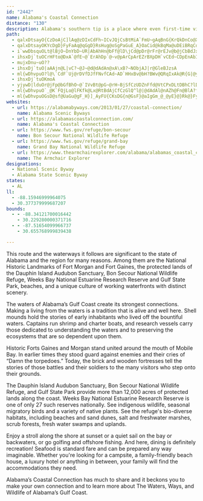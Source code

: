 ```yaml
---
id: "2442"
name: Alabama's Coastal Connection
distance: "130"
description: Alabama's southern tip is a place where even first-time visitors find a connection. Here, you can experience the links between the traditions of the Deep South and a more laid-back island lifestyle, between the wildlife of thousands of acres of preserved lands and a beachfront vacation, and between the gunships of past naval battles and the countless recreational opportunities of the present. Make your own connection from the moment you take in one of the area's exceptional sights. As you journey on the route, see the sun sinking into the warm Gulf of Mexico, the weathered halls of a 150-year-old brick fort, the flutter of a colorful neo-tropical migrant bird, or a fishing boat easing from the dock at sunrise.
path:
  - qalxDtsayO{CzDoAjC]lAq@zDIxCdFh~ICvJQjCsBtMiA`FmU~gAqBnG{KrQkDnCo@X}^fLuNtFaTdEgc@bKm@Ag@M}C_C_A_@kA@kI|@cBFqDYwBm@mOqFeMiDeTmFkEm@}EImHNcL`@cG`@m[|EJfCK`BYlAqAxC{[`i@kuAf_CwcBjfCoG`Kyh@nv@aBlCi@fAg@jBK`CBr~@M|m@Hrs@}]Io@DgF`BfArE`B|IgL\wGzBgL|CqOh@eEAqAQkC_Aeb@kYuDgB}F_B
  - qalxDtsayOKYcDgD}FyFaAq@qGgD}RsHug@oSgPaGuE_A}OaCid@kBqMa@uDEiBRqCdAoa@|UkFxBka@|Leu@`V_g@nO
  - i`wwDbsquOLt@lBjO~DnYbD~UR|AbAhHn@bFf@lD\jCd@pDr@rFr@rEJv@b@jCbBdJxJ`b@pAzHhTf{AtA`H|F|U`AlEp@rEh@zEzExi@hApItF|[vHv]lBbLxArM`@rLCtAW~BwBfH_@lBQ|BuACu@XuClFeCrBUp@MrBSrAcE`M_@hCi@xN?x@f@fEIrFBzDY`BY^aC|AiA`AsDfHiBrBwAlAqBrAaA^m@Di@McAw@kAsAuBcD}@sByBwHy@aBw@aAsBsAmBe@oCI}@PuBpA}@rAm@jBGfCJbCd@jCvCbJDLDNJ`@Hd@Ff@DN@NBVD`IzArORp^J|BX~BfA|E`AtCtB~ClFtF`F`GlAvB~AnEZvAh@bErCb^`CfNfFjVj@lDdAtLx@lQf@zG\rCvArFdAvFn@pGzC~hAPtLf@lJ|@nFzBnIRlANxBBpCiA|SD`Ff@nHdBrP~EbX^lCXzC~@rN^bDr@pDfE`MbAfEx@lGpBdS|CnQ^xDpBbe@`D~PNlEGvAm@fD}@dCaCjDmAvAmDxFaWdlAiAhHQtDB|EvBnn@GrDSfFCzCNpCv@`Ep@fBzEtJtAxD`E`QhAtG`@~GFnF^vDxMth@b@jBf@rBPz@~AxGd@xBrFzVX`Ar@fBfA~AdB~AjFnDdBvBt@xA^lAZ`BTpB?xEQnPOj]R|FhA`NlAhMl@fKFbCBrQNjE`AnNXrKJne@b@jGJnCOjD_EbUMxBW`Q\rXM`OTlF~^rmFl@v]OlGaAtQ?tBJhDx@nKNnGC~Bw@nRHhK`@lIxDx_@^lIZtOBfJ\pTtEl|CNnC^~B`@lArDjHf@xBT`CBbQeAb\s@rDyDtK_@xB]`FcIVcBNa@D_Cn@iFrB_@RMHYLMJcFzD{HbGiGzGaErFkDfKmEtMcEbWmEvWyEdYgCtOuBrVyCt]kCh[{Cj^{Cd^aBlRM~AgAtPaAbOa@bLQzGWxGOjEEnAiAlN@p@HVPFX?Z?H?Z?NyBt@iBRR_@l@UfABb@Cp@@jA?xA?~C?pJArR@nH@bJCpS?lJE`HAzC@~@C`AErAKt@OPwBhIWf@g@ZmAnAg@z@qAlCaA|Cg@vBUhBGtAAnEA`G?bF?fN?`@W?sE?qE?sE@wDBKAuCZmBd@aEvA{\|NglBjy@gh@`Vsa@vPe[~M_HbDoHjCyInCuN~C_OpB_QrAiEEad@kEyJoA{GmAgSqEo`@iLkJeDoDaBeEaCuUePmFiDwGsDiiBoy@oNaGmLqFSHGJOZ?|@Obr@WdEa@vCiy@r}CmJl]eB|DqNbQ
  - ihsxDj`tuOCrHFto@DxA`@fE~@`ErAhDp`@~v@pArCpArEZrBXpDH`vCEd~CDpEnAbIHdBOrpAWpO?`w@QdbALlbCE|fBNtuAEjgAPxdC\bfBOvE]jCu@pCgBlDeGnG{OhOuMhPkb@fk@qAvBkAlCiAhFWlCKnC?fATtEfK|}@VrE?lCMrEk@xF_Lvo@m@dGc@`IGzETn}CX|{BOvBa@lBeA`CaBjByAz@oBp@wrAhNqEXyh@jBuE^wGlA_w@`QkCf@wGx@kq@zD{B^qDHcMEyCNgDh@wMtFwJ`GiOzOmKnOiD`GcIxPyA`FiBpIq@jAaAXaBSqImCaFmB}Aw@eCgCqBgDeByGuAaDs@kAqAoAaC}Agf@uPuYwEsC]kHyAaEgB}KsG{CmAuDq@gPsBgCe@{Bs@cAEwAJ[G{SaQgCmCiWiNgGgCaA_Am@sALkAcCeBOy@FoFKmNBaQm\E_BGiCe@e`@uLgImBaWaHqVsH}Au@}AiA[a@?@iA|@aA^_OtCmBj@aD~AmGtEoCdAq@PcCRw\CcQJ_CD_D\awAf[wDr@eAHcBCaCg@qSyGwDm@yBQwoAYkNJoeAKgBBmCTqB\yBr@mB~@mA~@yE|E_LlM_DxCiDxD}CjCaB|@aBn@}AFoGrB{MrBaB?aGj@sF?yGe@gBa@aEq@s@WMQ[]oKnDoG|AyF`AiJf@on@Ea`@[mUeAsIaA
  - mujxDnu~uO??
  - ihsxDj`tuO|aAAjn@L|vC?~@J~@d@dAdAn@xA\xB?~NObjAJ|r@GleBJzsA
  - ml{wDhvpuO?l@\`CdF`Uj@rDVfDJfFNvfCAd~AD`HHxBv@bH?BWv@QRqIxAk@R{G|@y@RmAl@iZpYg@LuHfHiAl@iBp@uAPuA@kdAgAoCJkC`@mD~AwBdBcBxBqAlCy@rCWjBQ|CGrg@MdBi@`Di@~AkAdC_AlAgAfAkA|@sAp@wGrA{PrCoNlEsDXcICckAh@mx@Qc`@f@oOF{HOmP_E_BS{i@Fg@y@??
  - ihsxDj`tuOKmoA
  - yjywD|lduOr@jFp@bGfBhO~@`IVvBt@pG~@rH~BjSfCzUDZnFfd@VtCPxDLtDBhC?lDChBIpC[|D[jC_@dCg@hCk@xC_@pBOfASlCGfC?pBFjBBZ?LH|@j@fEPx@HZ~@rDdBlG\fA|EtQ`BhGx@dE`AnGFb@VdBHf@tAtJTlBjBhMtArJp@dF\hCpJhq@fCnR
  - ml{wDhvpuO`_@K`FQjLo@lFKfk@Lx@RtBdAjCfCzGlQ^l@|@dAdAl@nAZh@Fn@BlA?fAG`AK
  - ml{wDhvpuOGsD@sf@UaGu@gF_H}]_AyFU{CKsDG{n@GsF}@aIgGm_@_@yE}@}Rk@}FyAqGkJq[u@}CeDiQyBeNuJyi@a@eAi@}@gM}NaAmAQmAO_GTgEVyC
websites:
  - url: https://alabamabyways.com/2013/01/27/coastal-connection/
    name: Alabama Scenic Byways
  - url: https://alabamascoastalconnection.com/
    name: Alabama's Coastal Connection
  - url: https://www.fws.gov/refuge/bon-secour
    name: Bon Secour National Wildlife Refuge
  - url: https://www.fws.gov/refuge/grand-bay
    name: Grand Bay National Wildlife Refuge
  - url: https://www.thearmchairexplorer.com/alabama/alabamas_coastal_connection.php
    name: The Armchair Explorer
designations:
  - National Scenic Byway
  - Alabama State Scenic Byway
states:
  - AL
ll:
  - -88.15946999964075
  - 30.377379999687207
bounds:
  - - -88.34121700016442
    - 30.229280000371716
  - - -87.51654099966737
    - 30.655768999839438

---
```


This route and the waterways it follows are significant to the state of Alabama and the region for many reasons. Among them are the National Historic Landmarks of Fort Morgan and Fort Gaines, the protected lands of the Dauphin Island Audubon Sanctuary, Bon Secour National Wildlife Refuge, Weeks Bay National Estuarine Research Reserve and Gulf State Park, beaches, and a unique culture of working waterfronts with distinct scenery.

The waters of Alabama’s Gulf Coast create its strongest connections. Making a living from the waters is a tradition that is alive and well here. Shell mounds hold the stories of early inhabitants who lived off the bountiful waters. Captains run shrimp and charter boats, and research vessels carry those dedicated to understanding the waters and to preserving the ecosystems that are so dependent upon them.

Historic Forts Gaines and Morgan stand united around the mouth of Mobile Bay. In earlier times they stood guard against enemies and their cries of “Damn the torpedoes.” Today, the brick and wooden fortresses tell the stories of those battles and their soldiers to the many visitors who step onto their grounds.

The Dauphin Island Audubon Sanctuary, Bon Secour National Wildlife Refuge, and Gulf State Park provide more than 12,000 acres of protected lands along the coast. Weeks Bay National Estuarine Research Reserve is one of only 27 such reserves nationally. See indigenous wildlife, seasonal migratory birds and a variety of native plants. See the refuge's bio-diverse habitats, including beaches and sand dunes, salt and freshwater marshes, scrub forests, fresh water swamps and uplands.

Enjoy a stroll along the shore at sunset or a quiet sail on the bay or backwaters, or go golfing and offshore fishing. And here, dining is definitely recreation! Seafood is standard fare and can be prepared any way imaginable. Whether you're looking for a campsite, a family-friendly beach house, a luxury hotel or anything in between, your family will find the accommodations they need.

Alabama’s Coastal Connection has much to share and it beckons you to make your own connection and to learn more about The Waters, Ways, and Wildlife of Alabama’s Gulf Coast.
